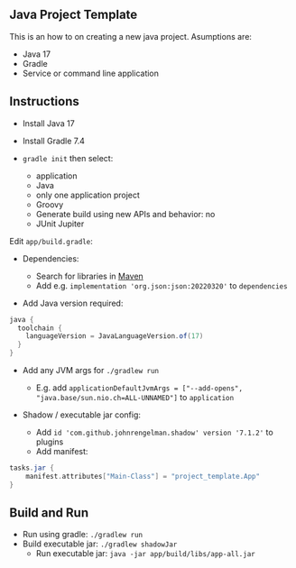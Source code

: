 Java Project Template
---------------------
This is an how to on creating a new java project. Asumptions are:
* Java 17
* Gradle
* Service or command line application

Instructions
------------
* Install Java 17
* Install Gradle 7.4

* `gradle init` then select:
   * application
   * Java
   * only one application project
   * Groovy
   * Generate build using new APIs and behavior: no
   * JUnit Jupiter

Edit `app/build.gradle`:

* Dependencies:
  * Search for libraries in [Maven](https://mvnrepository.com)
  * Add e.g. `implementation 'org.json:json:20220320'` to `dependencies`

* Add Java version required:
```groovy
java {
  toolchain {
    languageVersion = JavaLanguageVersion.of(17)
  }
}
```

* Add any JVM args for `./gradlew run`
  * E.g. add `applicationDefaultJvmArgs = ["--add-opens", "java.base/sun.nio.ch=ALL-UNNAMED"]` to `application`

* Shadow / executable jar config:
  * Add `id 'com.github.johnrengelman.shadow' version '7.1.2'` to plugins
  * Add manifest:
```groovy
tasks.jar {
    manifest.attributes["Main-Class"] = "project_template.App"
}
```

Build and Run
-------------
* Run using gradle: `./gradlew run`
* Build executable jar: `./gradlew shadowJar`
  * Run executable jar: `java -jar app/build/libs/app-all.jar`
